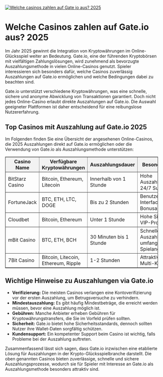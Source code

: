 [![Welche casinos zahlen auf Gate io aus? 2025](https://123-caf.pages.dev/gitsignup.png)](https://vrmoo.ru/Bt82HjjY)

<h1>Welche Casinos zahlen auf Gate.io aus? 2025</h1> <p>Im Jahr 2025 gewinnt die Integration von Kryptowährungen im Online-Glücksspiel weiter an Bedeutung. Gate.io, eine der führenden Kryptobörsen mit vielfältigen Zahlungslösungen, wird zunehmend als bevorzugte Auszahlungsmethode in vielen Online-Casinos genutzt. Spieler interessieren sich besonders dafür, welche Casinos zuverlässig Auszahlungen auf Gate.io ermöglichen und welche Bedingungen dabei zu beachten sind.</p>  <p>Gate.io unterstützt verschiedene Kryptowährungen, was eine schnelle, sichere und anonyme Abwicklung von Transaktionen garantiert. Doch nicht jedes Online-Casino erlaubt direkte Auszahlungen auf Gate.io. Die Auswahl geeigneter Plattformen ist daher entscheidend für eine reibungslose Nutzererfahrung.</p>  <h2>Top Casinos mit Auszahlung auf Gate.io 2025</h2> <p>Im Folgenden finden Sie eine Übersicht der angesehenen Online-Casinos, die 2025 Auszahlungen direkt auf Gate.io ermöglichen oder die Verwendung von Gate.io als Auszahlungsmethode unterstützen:</p>  <table border="1" cellpadding="8" cellspacing="0" style="border-collapse: collapse; width: 100%;">   <thead>     <tr style="background-color: #f2f2f2;">       <th>Casino Name</th>       <th>Verfügbare Kryptowährungen</th>       <th>Auszahlungsdauer</th>       <th>Besondere Vorteile</th>     </tr>   </thead>   <tbody>     <tr>       <td>BitStarz Casino</td>       <td>Bitcoin, Ethereum, Litecoin</td>       <td>Innerhalb von 1 Stunde</td>       <td>Hohe Auszahlungsgrenzen, 24/7 Support</td>     </tr>     <tr>       <td>FortuneJack</td>       <td>BTC, ETH, LTC, DOGE</td>       <td>Bis zu 2 Stunden</td>       <td>Benutzerfreundliches Interface, viele Bonusaktionen</td>     </tr>     <tr>       <td>Cloudbet</td>       <td>Bitcoin, Ethereum</td>       <td>Unter 1 Stunde</td>       <td>Hohe Sicherheit, VIP-Programme</td>     </tr>     <tr>       <td>mBit Casino</td>       <td>BTC, ETH, BCH</td>       <td>30 Minuten bis 1 Stunde</td>       <td>Schnelle Auszahlungen, umfangreiches Spielangebot</td>     </tr>     <tr>       <td>7Bit Casino</td>       <td>Bitcoin, Litecoin, Ethereum, Ripple</td>       <td>1-2 Stunden</td>       <td>Attraktive Boni, Multi-Krypto Support</td>     </tr>   </tbody> </table>  <h2>Wichtige Hinweise zu Auszahlungen via Gate.io</h2> <ul>   <li><strong>Verifizierung:</strong> Die meisten Casinos verlangen eine Kontoverifizierung vor der ersten Auszahlung, um Betrugsversuche zu verhindern.</li>   <li><strong>Mindestauszahlung:</strong> Es gibt häufig Mindestbeträge, die erreicht werden müssen, bevor eine Auszahlung möglich ist.</li>   <li><strong>Gebühren:</strong> Manche Anbieter erheben Gebühren für Kryptowährungstransfers, die Sie im Vorfeld prüfen sollten.</li>   <li><strong>Sicherheit:</strong> Gate.io bietet hohe Sicherheitsstandards, dennoch sollten Nutzer ihre Wallet-Daten sorgfältig schützen.</li>   <li><strong>Kundensupport:</strong> Ein kompetenter Support beim Casino ist wichtig, falls Probleme bei der Auszahlung auftreten.</li> </ul>  <p>Zusammenfassend lässt sich sagen, dass Gate.io inzwischen eine etablierte Lösung für Auszahlungen in der Krypto-Glücksspielbranche darstellt. Die oben genannten Casinos bieten zuverlässige, schnelle und sichere Auszahlungsprozesse, wodurch sie für Spieler mit Interesse an Gate.io als Auszahlungsmethode besonders attraktiv sind.</p>